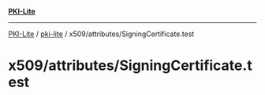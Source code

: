 [**PKI-Lite**](../../../../README.md)

---

[PKI-Lite](../../../../README.md) / [pki-lite](../../../README.md) / x509/attributes/SigningCertificate.test

# x509/attributes/SigningCertificate.test
